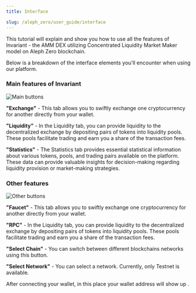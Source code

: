 ```yaml
---
title: Interface

slug: /aleph_zero/user_guide/interface
---
```


This tutorial will explain and show you how to use all the features of Invariant - the AMM DEX utilizing Concentrated Liquidity Market Maker model on Aleph Zero blockchain.

Below is a breakdown of the interface elements you'll encounter when using our platform.

### Main features of Invariant

![Main buttons](/img/docs/app/a0/a0_mainbuttons.png)

**"Exchange"** - This tab allows you to swiftly exchange one cryptocurrency for another directly from your wallet.

**"Liquidity"** - In the Liquidity tab, you can provide liquidity to the decentralized exchange by depositing pairs of tokens into liquidity pools. These pools facilitate trading and earn you a share of the transaction fees.

**"Statistics"** - The Statistics tab provides essential statistical information about various tokens, pools, and trading pairs available on the platform. These data can provide valuable insights for decision-making regarding liquidity provision or market-making strategies.

### Other features

![Other buttons](/img/docs/app/a0/a0_buttons.png)

**"Faucet"** - This tab allows you to swiftly exchange one cryptocurrency for another directly from your wallet.

**"RPC"** - In the Liquidity tab, you can provide liquidity to the decentralized exchange by depositing pairs of tokens into liquidity pools. These pools facilitate trading and earn you a share of the transaction fees.

**"Select Chain"** - You can switch between different blockchains networks using this button. 

**"Select Network"** - You can select a network. Currently, only Testnet is available. 

After connecting your wallet, in this place your wallet address will show up .

